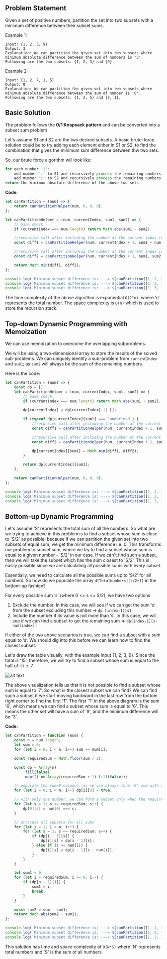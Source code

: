 ## Problem Statement

Given a set of positive numbers, partition the set into two subsets with a minimum difference between their subset sums.

Example 1:

```
Input: {1, 2, 3, 9}
Output: 3
Explanation: We can partition the given set into two subsets where minimum absolute difference between the sum of numbers is '3'. Following are the two subsets: {1, 2, 3} and {9}
```

Example 2:

```
Input: {1, 2, 7, 1, 5}
Output: 0
Explanation: We can partition the given set into two subsets where minimum absolute difference between the sum of number is '0'. Following are the two subsets: {1, 2, 5} and {7, 1}.
```

## Basic Solution

The problem follows the **0/1 Knapsack pattern** and can be converted into a subset sum problem

Let's assume S1 and S2 are the two desired subsets. A basic brute-force solution could be to try adding each element either in S1 or S2, to find the combination that gives the minimum sum difference between thw two sets.

So, our brute force algorithm will look like:

```js
for each number 'i':
    add number 'i' to S1 and recursively process the remaining numbers
    add number 'i' to S2 and recursively process the remaining numbers
return the minimum absolute difference of the above two sets
```

**Code**:

```js
let canPartition = (num) => {
    return canPartitionHelper(num, 0, 0, 0);
};

let canPartitionHelper = (num, currentIndex, sum1, sum2) => {
    // base check
    if (currentIndex === num.length) return Math.abs(sum1 - sum2);

    //recursive call after including the number at the current index in the first set
    const diff1 = canPartitionHelper(num, currentIndex + 1, sum1 + num[currentIndex], sum2);

    //recursive call after including the number at the current index in the second set
    const diff2 = canPartitionHelper(num, currentIndex + 1, sum1, sum2 + num[currentIndex]);

    return Math.min(diff1, diff2);
};

console.log(`Minimum subset difference is: ---> ${canPartition([1, 2, 3, 9])}`);
console.log(`Minimum subset difference is: ---> ${canPartition([1, 2, 7, 1, 5])}`);
console.log(`Minimum subset difference is: ---> ${canPartition([1, 3, 100, 4])}`);
```

The time complexity of the above algorithm is exponential `O(2^n)`, where ‘n’ represents the total number. The space complexity is `O(n)` which is used to store the recursion stack.

## Top-down Dynamic Programming with Memoization

We can use memoization to overcome the overlapping subproblems.

We will be using a two-dimensional array to store the results of the solved sub-problems. We can uniquely identify a sub-problem from `currentIndex` and `sum1`; as `sum2` will always be the sum of the remaining numbers.

Here is the code:

```js
let canPartition = (num) => {
    const dp = [];
    let canPartitionHelper = (num, currentIndex, sum1, sum2) => {
        // base check
        if (currentIndex === num.length) return Math.abs(sum1 - sum2);

        dp[currentIndex] = dp[currentIndex] || [];

        if (typeof dp[currentIndex][sum1] === 'undefined') {
            //recursive call after including the number at the current index in the first set
            const diff1 = canPartitionHelper(num, currentIndex + 1, sum1 + num[currentIndex], sum2);

            //recursive call after including the number at the current index in the second set
            const diff2 = canPartitionHelper(num, currentIndex + 1, sum1, sum2 + num[currentIndex]);

            dp[currentIndex][sum1] = Math.min(diff1, diff2);
        }

        return dp[currentIndex][sum1];
    };

    return canPartitionHelper(num, 0, 0, 0);
};

console.log(`Minimum subset difference is: ---> ${canPartition([1, 2, 3, 9])}`);
console.log(`Minimum subset difference is: ---> ${canPartition([1, 2, 7, 1, 5])}`);
console.log(`Minimum subset difference is: ---> ${canPartition([1, 3, 100, 4])}`);
```

## Bottom-up Dynamic Programming

Let's assume 'S' represents the total sum of all the numbers. So what are we trying to achieve in this problem is to find a subset whose sum is close to 'S/2' as possible, because if we can partition the given set into two subsets of equal sum, we get the minimum difference i.e. 0. This transforms our problem to subset sum, where we try to find a subset whose sum is equal to a given number - 'S/2' in our case. If we can't find such a subset, then we will take the subset which has the sum closest to 'S/2'. This is easily possible since we are calculating all possible sums with every subset.

Essentially, we need to calculate all the possible sums up to ‘S/2’ for all numbers. So how do we populate the array `d[TotalNumbers][s/2+1]` in the bottom-up fashion?

For every possible sum ‘s’ (where 0 <= s <= S/2), we have two options:

1. Exclude the number. In this case, we will see if we can get the sum ‘s’ from the subset excluding this number => `dp [index-1][s]`
2. Include the number if its value is not more than ‘s’. In this case, we will see if we can find a subset to get the remaining sum => `dp[index-1][s-num[index]]`

If either of the two above scenarios is true, we can find a subset with a sum equal to ‘s’. We should dig into this before we can learn how to find the closest subset.

Let's draw the table visually, with the example input {1, 2, 3, 9}. Since the total is '15', therefore, we will try to find a subset whose sum is equal to the half of it i.e. 7.

![alt text](https://imgur.com/bLJ6xGn.png 'Minimum subset difference')

The above visualization tells us that it is not possible to find a subset whose sum is equal to ‘7’. So what is the closest subset we can find? We can find such a subset if we start moving backward in the last row from the bottom right corner to find the first ‘T’. The first 'T' in the above diagram is the sum '6', which means we can find a subset whose sum is equal to '6'. This means the other set will have a sum of '9', and the minimum difference will be '3'.

**Code:**

```js
let canPartition = function (num) {
    const n = num.length;
    let sum = 0;
    for (let i = 0; i < n; i++) sum += num[i];

    const requiredSum = Math.floor(sum / 2);

    const dp = Array(n)
        .fill(false)
        .map(() => Array(requiredSum + 1).fill(false));

    // populate the sum=0 columns, as we can always form '0' sum with an empty set
    for (let i = 0; i < n; i++) dp[i][0] = true;

    // with only one number, we can form a subset only when the required sum is equal to that number
    for (let s = 1; s <= requiredSum; s++) {
        dp[0][s] = num[0] === s;
    }

    // prrocess all subsets for all sums
    for (let i = 1; i < n; i++) {
        for (let s = 1; s <= requiredSum; s++) {
            if (dp[i - 1][s]) {
                dp[i][s] = dp[i - 1][s];
            } else if (s >= num[i]) {
                dp[i][s] = dp[i - 1][s - num[i]];
            }
        }
    }

    let sum1 = 0;
    for (let i = requiredSum; i >= 0; i--) {
        if (dp[n - 1][i]) {
            sum1 = i;
            break;
        }
    }

    const sum2 = sum - sum1;
    return Math.abs(sum2 - sum1);
};

console.log(`Minimum subset difference is: ---> ${canPartition([1, 2, 3, 9])}`);
console.log(`Minimum subset difference is: ---> ${canPartition([1, 2, 7, 1, 5])}`);
console.log(`Minimum subset difference is: ---> ${canPartition([1, 3, 100, 4])}`);
```

This solution has time and space complexity of `O(N*S)` where 'N' represents total numbers and 'S' is the sum of all numbers
